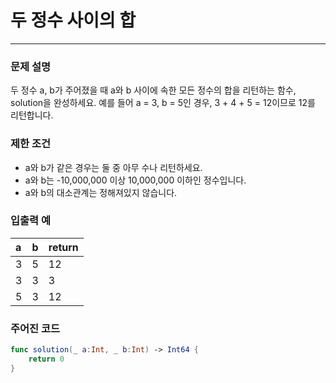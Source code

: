 # 두 정수 사이의 합
***

### 문제 설명
두 정수 a, b가 주어졌을 때 a와 b 사이에 속한 모든 정수의 합을 리턴하는 함수, solution을 완성하세요.
예를 들어 a = 3, b = 5인 경우, 3 + 4 + 5 = 12이므로 12를 리턴합니다.

### 제한 조건
- a와 b가 같은 경우는 둘 중 아무 수나 리턴하세요.
- a와 b는 -10,000,000 이상 10,000,000 이하인 정수입니다.
- a와 b의 대소관계는 정해져있지 않습니다.

### 입출력 예
| a    | b    | return |
| :--- | :--- | :----- |
| 3    | 5    | 12     |
| 3    | 3    | 3      |
| 5    | 3    | 12     |

### 주어진 코드
~~~swift
func solution(_ a:Int, _ b:Int) -> Int64 {
    return 0
}
~~~
